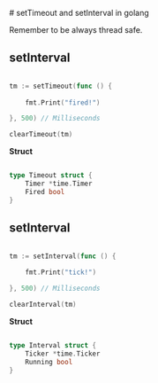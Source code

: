 # setTimeout and setInterval in golang

Remember to be always thread safe.

## setInterval

```go

tm := setTimeout(func () {
	
	fmt.Print("fired!")

}, 500) // Milliseconds

clearTimeout(tm)

```

**Struct**

```go

type Timeout struct {
	Timer *time.Timer
	Fired bool
}

```


## setInterval

```go

tm := setInterval(func () {
	
	fmt.Print("tick!")

}, 500) // Milliseconds

clearInterval(tm)

```

**Struct**

```go

type Interval struct {
	Ticker *time.Ticker
	Running bool
}

```